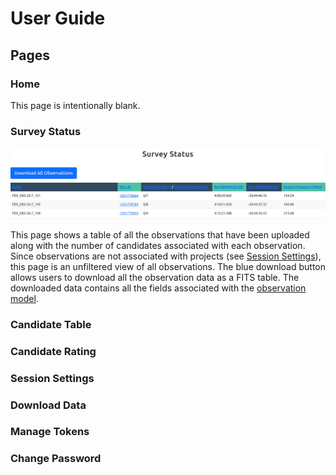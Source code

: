 # User Guide

## Pages

### Home

This page is intentionally blank.

### Survey Status

![Survey Status](figures/SurveyStatusPage.png)

This page shows a table of all the observations that have been uploaded along with the number of candidates associated with each observation.
Since observations are not associated with projects (see [Session Settings](#session-settings)), this page is an unfiltered view of all observations.
The blue download button allows users to download all the observation data as a FITS table.
The downloaded data contains all the fields associated with the [observation model](databases).

### Candidate Table

### Candidate Rating

### Session Settings

### Download Data

### Manage Tokens

### Change Password
